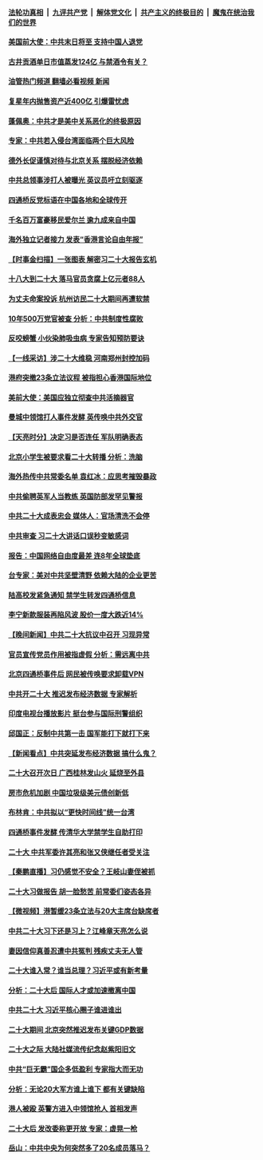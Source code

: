 ####  [法轮功真相](../../../../basic/blob/master/README.md?t=10190631) &nbsp;|&nbsp; [九评共产党](../../../../9ping.md/blob/master/README.md?t=10190631) &nbsp;|&nbsp; [解体党文化](../../../../jtdwh.md/blob/master/README.md?t=10190631)  &nbsp;|&nbsp; [共产主义的终极目的](../../../../gczydzjmd.md/blob/master/README.md?t=10190631) &nbsp;|&nbsp; [魔鬼在统治我们的世界](../../../../mgztzwmdsj.md/blob/master/README.md?t=10190631) 

#### [美国前大使：中共末日将至 支持中国人退党](../pages/nsc413/n13848220.md?t=10190631) 

#### [古井贡酒单日市值蒸发124亿 与禁酒令有关？](../pages/nsc413/n13848170.md?t=10190631) 

#### [油管热门频道 翻墙必看视频 新闻](http://209.250.226.216:81/youtube.html?10190631)

#### [复星年内抛售资产近400亿 引爆雷忧虑](../pages/nsc413/n13848096.md?t=10190631) 

#### [蓬佩奥：中共才是美中关系恶化的终极原因](../pages/nsc413/n13848187.md?t=10190631) 

#### [专家：中共若入侵台湾面临两个巨大风险](../pages/nsc413/n13848158.md?t=10190631) 

#### [德外长促谨慎对待与北京关系 摆脱经济依赖](../pages/nsc413/n13848065.md?t=10190631) 

#### [中共总领事涉打人被曝光 英议员吁立刻驱逐](../pages/nsc413/n13848093.md?t=10190631) 

#### [四通桥反党标语在中国各地和全球传开](../pages/nsc413/n13848108.md?t=10190631) 

#### [千名百万富豪移民爱尔兰 逾九成来自中国](../pages/nsc413/n13847893.md?t=10190631) 

#### [海外独立记者接力 发表“香港言论自由年报”](../pages/nsc413/n13847869.md?t=10190631) 

#### [【时事金扫描】一张图表 解密习二十大报告玄机](../pages/nsc413/n13848058.md?t=10190631) 

#### [十八大到二十大 落马官员贪腐上亿元者88人](../pages/nsc413/n13847763.md?t=10190631) 

#### [为丈夫命案投诉 杭州访民二十大期间再遭软禁](../pages/nsc413/n13848051.md?t=10190631) 

#### [10年500万党官被查 分析：中共制度性腐败](../pages/nsc413/n13847925.md?t=10190631) 

#### [反咬螃蟹 小伙染肺吸虫病 专家告知预防要诀](../pages/nsc413/n13847764.md?t=10190631) 

#### [【一线采访】涉二十大维稳 河南郑州封控加码](../pages/nsc413/n13847963.md?t=10190631) 

#### [港府突撤23条立法议程 被指担心香港国际地位](../pages/nsc413/n13848091.md?t=10190631) 


#### [美前大使：美国应独立彻查中共活摘器官](../pages/nsc413/n13848059.md?t=10190631) 

#### [曼城中领馆打人事件发酵 英传唤中共外交官](../pages/nsc413/n13848048.md?t=10190631) 

#### [【天亮时分】决定习是否连任 军队明确表态](../pages/nsc413/n13848045.md?t=10190631) 

#### [北京小学生被要求看二十大转播 分析：洗脑](../pages/nsc413/n13847725.md?t=10190631) 

#### [海外热传中共常委名单 袁红冰：应思考摧毁暴政](../pages/nsc413/n13847705.md?t=10190631) 

#### [中共偷聘英军人当教练 英国防部发罕见警报](../pages/nsc413/n13847953.md?t=10190631) 

#### [中共二十大成表忠会 媒体人：官场清洗不会停](../pages/nsc413/n13847842.md?t=10190631) 

#### [中共审查 习二十大讲话口误秒变敏感词](../pages/nsc413/n13847857.md?t=10190631) 

#### [报告：中国网络自由度最差 连8年全球垫底](../pages/nsc413/n13847862.md?t=10190631) 


#### [台专家：美对中共坚壁清野 依赖大陆的企业更苦](../pages/nsc413/n13847898.md?t=10190631) 

#### [陆高校发紧急通知 禁学生转发四通桥信息](../pages/nsc413/n13847918.md?t=10190631) 


#### [李宁新款服装再陷风波 股价一度大跌近14%](../pages/nsc413/n13847871.md?t=10190631) 

#### [【晚间新闻】中共二十大抗议中召开 习现异常](../pages/nsc413/n13847874.md?t=10190631) 

#### [官员宣传党员作用被指虚假 分析：需远离中共](../pages/nsc413/n13847119.md?t=10190631) 

#### [北京四通桥事件后 网民被传唤要求卸载VPN](../pages/nsc413/n13847833.md?t=10190631) 

#### [中共开二十大 推迟发布经济数据 专家解析](../pages/nsc413/n13847806.md?t=10190631) 

#### [印度电视台播放影片 挺台参与国际刑警组织](../pages/nsc413/n13847812.md?t=10190631) 

#### [邱国正：反制中共第一击 国军能打下就打下来](../pages/nsc413/n13847659.md?t=10190631) 

#### [【新闻看点】中共突延发布经济数据 搞什么鬼？](../pages/nsc413/n13847516.md?t=10190631) 

#### [二十大召开次日 广西桂林发山火 延烧至外县](../pages/nsc413/n13846935.md?t=10190631) 

#### [房市危机加剧 中国垃圾级美元债创新低](../pages/nsc413/n13847687.md?t=10190631) 


#### [布林肯：中共拟以“更快时间线”统一台湾](../pages/nsc413/n13847595.md?t=10190631) 

#### [四通桥事件发酵 传清华大学禁学生自助打印](../pages/nsc413/n13847131.md?t=10190631) 

#### [二十大 中共军委许其亮和张又侠继任者受关注](../pages/nsc413/n13847456.md?t=10190631) 

#### [【秦鹏直播】习仍感觉不安全？王岐山妻侄被抓](../pages/nsc413/n13847398.md?t=10190631) 

#### [二十大习做报告 胡一脸愁苦 前常委们姿态各异](../pages/nsc413/n13846320.md?t=10190631) 

#### [【微视频】港暂缓23条立法与20大主席台缺席者](../pages/nsc413/n13847193.md?t=10190631) 

#### [中共二十大习下还是习上？江峰章天亮怎么说](../pages/nsc413/n13847492.md?t=10190631) 

#### [妻因信仰真善忍遭中共冤判 残疾丈夫无人管](../pages/nsc413/n13844598.md?t=10190631) 

#### [二十大谁入常？谁当总理？习近平或有新考量](../pages/nsc413/n13847449.md?t=10190631) 

#### [分析：二十大后 国际人才或加速撤离中国](../pages/nsc413/n13847058.md?t=10190631) 

#### [中共二十大 习近平核心圈子谁进谁出](../pages/nsc413/n13847460.md?t=10190631) 

#### [二十大期间 北京突然推迟发布关键GDP数据](../pages/nsc413/n13847442.md?t=10190631) 

#### [二十大之际 大陆社媒流传纪念赵紫阳旧文](../pages/nsc413/n13847033.md?t=10190631) 

#### [中共“巨无霸”国企多低盈利 专家指大而无功](../pages/nsc413/n13847078.md?t=10190631) 

#### [分析：无论20大军方谁上谁下 都有关键缺陷](../pages/nsc413/n13847376.md?t=10190631) 

#### [港人被殴 英警方进入中领馆抢人 首相发声](../pages/nsc413/n13847363.md?t=10190631) 

#### [二十大后 发改委称更开放 专家：虚晃一枪](../pages/nsc413/n13847367.md?t=10190631) 

#### [岳山：中共中央为何突然多了20名成员落马？](../pages/nsc413/n13847329.md?t=10190631) 

<img src='http://gfw-breaker.win/goodnews/indexes/nsc413.md' width='0px' height='0px'/>
